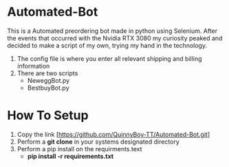 # Automated-Bot
This is a Automated preordering bot made in python using Selenium. After the events that occurred with the Nvidia RTX 3080 my curiosity peaked and decided to make a script of my own, trying my hand in the technology.

1. The config file is where you enter all relevant shipping and billing information
2. There are two scripts
   - NeweggBot.py
   - BestbuyBot.py
   

# How To Setup
1.  Copy the link [https://github.com/QuinnyBoy-TT/Automated-Bot.git]
2.  Perform a **git clone** in your systems designated directory
3.  Perform a pip install on the requirments.text
    - **pip install -r requirements.txt**
